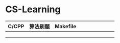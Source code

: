 # CS-Learning
| C/CPP | 算法刷题 | Makefile |      |      |      |      |      |      |      |
| ----- | -------- | -------- | ---- | ---- | ---- | ---- | ---- | ---- | ---- |
|       |          |          |      |      |      |      |      |      |      |
|       |          |          |      |      |      |      |      |      |      |
|       |          |          |      |      |      |      |      |      |      |


